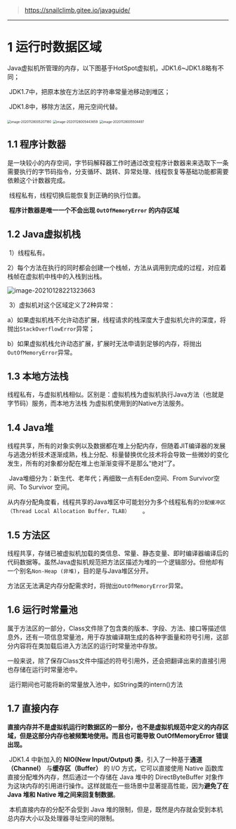 > https://snailclimb.gitee.io/javaguide/

---

# 1 运行时数据区域

​		Java虚拟机所管理的内存，以下图基于HotSpot虚拟机，JDK1.6~JDK1.8略有不同；

​		JDK1.7中，把原本放在方法区的字符串常量池移动到堆区；

​		JDK1.8中，移除方法区，用元空间代替。

<img src="https://gitee.com/dachuant/image/raw/master/picgo/20201128005422.png" alt="image-20201128005207180" style="zoom:50%;" />



<img src="https://gitee.com/dachuant/image/raw/master/picgo/20201128005443.png" alt="image-20201128005443659" style="zoom:50%;" />



<img src="https://gitee.com/dachuant/image/raw/master/picgo/20201128005504.png" alt="image-20201128005504497" style="zoom:50%;" />

## 1.1 程序计数器

​		是一块较小的内存空间，字节码解释器工作时通过改变程序计数器来来选取下一条需要执行的字节码指令，分支循环、跳转、异常处理、线程恢复等基础功能都需要依赖这个计数器完成。

​		线程私有，线程切换后能恢复到正确的执行位置。

​		**程序计数器是唯一一个不会出现 `OutOfMemoryError` 的内存区域**



## 1.2 Java虚拟机栈 

​		1）线程私有。

​		2）每个方法在执行的同时都会创建一个栈帧，方法从调用到完成的过程，对应着栈帧在虚拟机中栈中的入栈到出栈。

![image-20210128221323663](https://gitee.com/dachuant/image/raw/master/picgo/20210128221323.png)

​		3）虚拟机对这个区域定义了2种异常：

​			a）如果虚拟机栈不允许动态扩展，线程请求的栈深度大于虚拟机允许的深度，将抛出`StackOverflowError`异常；

​			b）如果虚拟机栈允许动态扩展，扩展时无法申请到足够的内存，将抛出`OutOfMemoryError`异常。



## 1.3 本地方法栈

​		线程私有，与虚拟机栈相似。区别是：虚拟机栈为虚拟机执行Java方法（也就是字节码）服务，而本地方法栈 为虚拟机使用到的Native方法服务。

## 1.4 Java堆

​		线程共享，所有的对象实例以及数据都在堆上分配内存，但随着JIT编译器的发展与逃逸分析技术逐渐成熟，栈上分配、标量替换优化技术将会导致一些微妙的变化发生，所有的对象都分配在堆上也渐渐变得不是那么“绝对”了。

​		Java堆细分为：新生代、老年代；再细致一点有Eden空间、From Survivor空间、To Survivor 空间。

​		从内存分配角度看，线程共享的Java堆区中可能划分为多个线程私有的`分配缓冲区（Thread Local Allocation Buffer，TLAB）	`。



## 1.5 方法区

​		线程共享，存储已被虚拟机加载的类信息、常量、静态变量、即时编译器编译后的代码数据等。虽然Java虚拟机规范把方法区描述为堆的一个逻辑部分。但他却有一个别名`Non-Heap (非堆)`，目的是与Java堆区分开。

​		方法区无法满足内存分配需求时，将抛出`OutOfMemoryError`异常。



## 1.6 运行时常量池

​		属于方法区的一部分，Class文件除了包含类的版本、字段、方法、接口等描述信息外，还有一项信息常量池，用于存放编译期生成的各种字面量和符号引用，这部分内容将在类加载后进入方法区的运行时常量池中存放。

​		一般来说，除了保存Class文件中描述的符号引用外，还会把翻译出来的直接引用也存储在运行时常量池中。

​		运行期间也可能将新的常量放入池中，如String类的intern()方法

## 1.7 直接内存

​		**直接内存并不是虚拟机运行时数据区的一部分，也不是虚拟机规范中定义的内存区域，但是这部分内存也被频繁地使用。而且也可能导致 OutOfMemoryError 错误出现。**

​		JDK1.4 中新加入的 **NIO(New Input/Output) 类**，引入了一种基于**通道（Channel）** 与**缓存区（Buffer）** 的 I/O 方式，它可以直接使用 Native 函数库直接分配堆外内存，然后通过一个存储在 Java 堆中的 DirectByteBuffer 对象作为这块内存的引用进行操作。这样就能在一些场景中显著提高性能，因为**避免了在 Java 堆和 Native 堆之间来回复制数据**。

​		本机直接内存的分配不会受到 Java 堆的限制，但是，既然是内存就会受到本机总内存大小以及处理器寻址空间的限制。